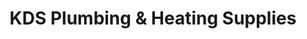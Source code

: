 ---
title: "KDS Plumbing & Heating Supplies"
url: /hove/kds-plumbing-and-heating-supplies/
shop: trade
---